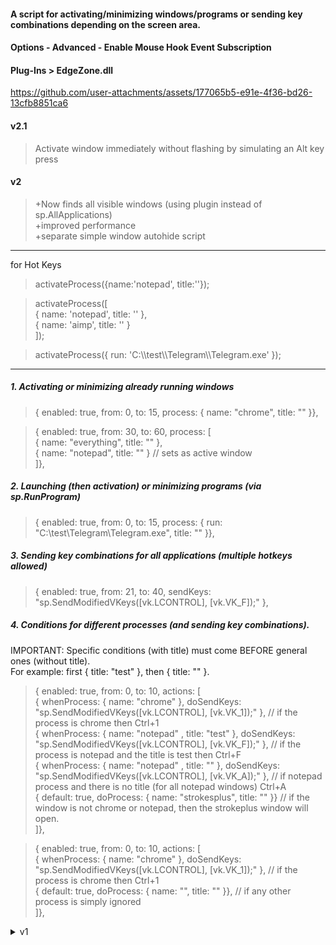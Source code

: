 #### A script for activating/minimizing windows/programs or sending key combinations depending on the screen area.
#### Options - Advanced - Enable Mouse Hook Event Subscription  
#### Plug-Ins > EdgeZone.dll

https://github.com/user-attachments/assets/177065b5-e91e-4f36-bd26-13cfb8851ca6

#### v2.1
> Activate window immediately without flashing by simulating an Alt key press

#### v2
> +Now finds all visible windows (using plugin instead of sp.AllApplications)  
> +improved performance  
> +separate simple window autohide script
---


for Hot Keys
> activateProcess({name:'notepad', title:''});

> activateProcess([  
   { name: 'notepad',    title: '' },   
   { name: 'aimp', title: '' }   
]);

> activateProcess({ run: 'C:\\\\test\\\\Telegram\\\\Telegram.exe' }); 

---
##### 1. Activating or minimizing already running windows 

> { enabled: true, from: 0, to: 15, process: { name: "chrome", title: "" }},  

> { enabled: true, from: 30, to: 60, process: [  
{ name: "everything", title: "" },  
{ name: "notepad", title: "" }  // sets as active window  
]},  

##### 2. Launching (then activation) or minimizing programs (via sp.RunProgram) 

> { enabled: true, from: 0, to: 15, process: { run: "C:\test\Telegram\Telegram.exe", title: "" }},

##### 3. Sending key combinations for all applications (multiple hotkeys allowed)

> { enabled: true, from: 21, to: 40, sendKeys: "sp.SendModifiedVKeys([vk.LCONTROL], [vk.VK_F]);" },

##### 4. Conditions for different processes (and sending key combinations).
IMPORTANT: Specific conditions (with title) must come BEFORE general ones (without title).  
For example: first { title: "test" }, then { title: "" }.

> { enabled: true, from: 0, to: 10, actions: [  
> { whenProcess: { name: "chrome" }, doSendKeys: "sp.SendModifiedVKeys([vk.LCONTROL], [vk.VK_1]);" }, // if the process is chrome then Ctrl+1  
> { whenProcess: { name: "notepad" , title: "test" }, doSendKeys: "sp.SendModifiedVKeys([vk.LCONTROL], [vk.VK_F]);" }, // if the process is notepad and the title is test then Ctrl+F  
> { whenProcess: { name: "notepad" , title: "" }, doSendKeys: "sp.SendModifiedVKeys([vk.LCONTROL], [vk.VK_A]);" }, // if notepad process and there is no title (for all notepad windows) Ctrl+A  
 { default: true, doProcess: { name: "strokesplus", title: "" }} // if the window is not chrome or notepad, then the strokeplus window will open.  
]},

> { enabled: true, from: 0, to: 10, actions: [  
{ whenProcess: { name: "chrome" }, doSendKeys: "sp.SendModifiedVKeys([vk.LCONTROL], [vk.VK_1]);" }, // if the process is chrome then Ctrl+1  
{ default: true, doProcess: { name: "", title: "" }}, // if any other process is simply ignored  
]},



<details> <summary>v1</summary>
Condition options:

##### 1. Activating or minimizing already running windows (sp.AllApplications() does not detect some windows, e.g., Telegram or programs that minimize to the system tray).

> { enabled: true, from: 0, to: 15, process: { name: "chrome", title: "" }},

> { enabled: true, from: 30, to: 60, process: [  
{ name: "everything", title: "" },  
{ name: "notepad", title: "" }  
]},

##### 2. Launching or minimizing programs (via sp.RunProgram).

> { enabled: true, from: 0, to: 15, process: { run: "C:\\test\\Telegram\\Telegram.exe", title: "" }}, 

##### 3. Sending key combinations for all applications.

> { enabled: true, from: 21, to: 40, sendKeys: "sp.SendModifiedVKeys([vk.LCONTROL], [vk.VK_F]);" },

##### 4. Conditions for different processes (and sending key combinations).
IMPORTANT: Specific conditions (with title) must come BEFORE general ones (without title).  
For example: first { title: "test" }, then { title: "" }.

> { enabled: true, from: 0, to: 10, actions: [      
{ whenProcess: { name: "chrome" }, doSendKeys: "sp.SendModifiedVKeys([vk.LCONTROL], [vk.VK_1]);" },  // if the process is chrome then Ctrl+1  
{ whenProcess: { name: "notepad" , title: "test" }, doSendKeys: "sp.SendModifiedVKeys([vk.LCONTROL], [vk.VK_F]);" }, // if the process is notepad and the title is test then Ctrl+F  
{ whenProcess: { name: "notepad" , title: "" }, doSendKeys: "sp.SendModifiedVKeys([vk.LCONTROL], [vk.VK_A]);" }, // if notepad process and there is no title (for all notepad windows) Ctrl+A  
{ default: true, doProcess: { name: "strokesplus", title: "" }} // if the window is not chrome or notepad, then the strokeplus window will open.  
]},

> { enabled: true, from: 0, to: 10, actions: [  
{ whenProcess: { name: "chrome" }, doSendKeys: "sp.SendModifiedVKeys([vk.LCONTROL], [vk.VK_1]);" },  // if the process is chrome then Ctrl+1  
{ default: true, doProcess: { name: "", title: "" }}, // if any other process is simply ignored  
]},
